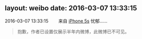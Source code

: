 layout: weibo
date: 2016-03-07 13:33:15
---
2016-03-07 13:33:15  &nbsp;&nbsp;&nbsp;&nbsp;&nbsp;&nbsp; 来自 <a href="sinaweibo://customweibosource" rel="nofollow">iPhone 5s</a>
忧郁……
>  抱歉，作者已设置仅展示半年内微博，此微博已不可见。 ​​​
